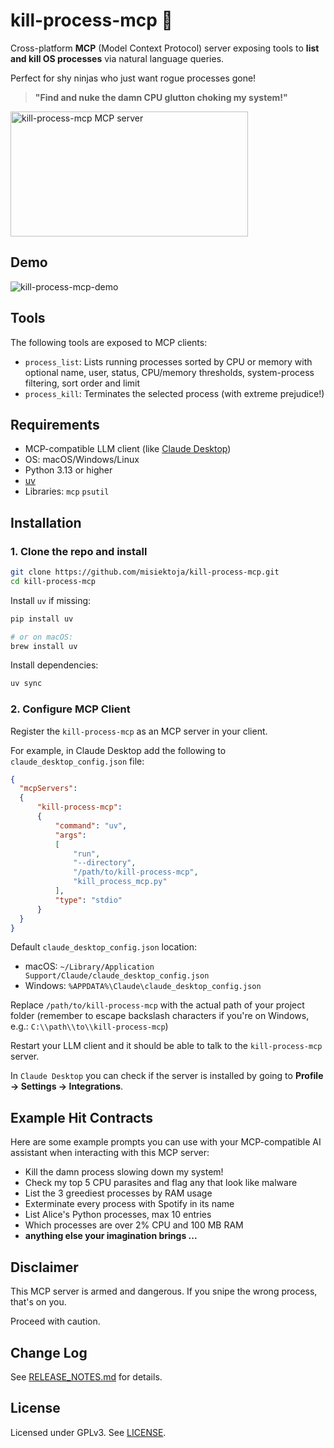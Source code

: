 # kill-process-mcp 🔫

Cross-platform **MCP** (Model Context Protocol) server exposing tools to **list and kill OS processes** via natural language queries.

Perfect for shy ninjas who just want rogue processes gone!

> **"Find and nuke the damn CPU glutton choking my system!"**

<a href="https://glama.ai/mcp/servers/@misiektoja/kill-process-mcp">
  <img width="380" height="200" src="https://glama.ai/mcp/servers/@misiektoja/kill-process-mcp/badge" alt="kill-process-mcp MCP server" />
</a>

<a id="demo"></a>
## Demo

![kill-process-mcp-demo](https://raw.githubusercontent.com/misiektoja/kill-process-mcp/refs/heads/main/assets/kill-process-mcp-demo.gif)

<a id="tools"></a>
## Tools

The following tools are exposed to MCP clients:

- `process_list`: Lists running processes sorted by CPU or memory with optional name, user, status, CPU/memory thresholds, system-process filtering, sort order and limit
- `process_kill`: Terminates the selected process (with extreme prejudice!)

<a id="requirements"></a>
## Requirements

* MCP-compatible LLM client (like [Claude Desktop](https://claude.ai/download))
* OS: macOS/Windows/Linux
* Python 3.13 or higher
* [uv](https://github.com/astral-sh/uv)
* Libraries: `mcp` `psutil`

<a id="installation"></a>
## Installation

<a id="1-clone-the-repo-and-install"></a>
### 1. Clone the repo and install

```sh
git clone https://github.com/misiektoja/kill-process-mcp.git
cd kill-process-mcp
```

Install `uv` if missing:

```sh
pip install uv

# or on macOS: 
brew install uv
```

Install dependencies:

```sh
uv sync
```

<a id="2-configure-mcp-client"></a>
### 2. Configure MCP Client

Register the `kill-process-mcp` as an MCP server in your client.

For example, in Claude Desktop add the following to `claude_desktop_config.json` file:


  ```json
{
    "mcpServers":
    {
        "kill-process-mcp":
        {
            "command": "uv",
            "args":
            [
                "run",
                "--directory",
                "/path/to/kill-process-mcp",
                "kill_process_mcp.py"
            ],
            "type": "stdio"
        }
    }
}
  ```

Default `claude_desktop_config.json` location:
- macOS: `~/Library/Application Support/Claude/claude_desktop_config.json`
- Windows: `%APPDATA%\Claude\claude_desktop_config.json`

Replace `/path/to/kill-process-mcp` with the actual path of your project folder (remember to escape backslash characters if you're on Windows, e.g.: `C:\\path\\to\\kill-process-mcp`)

Restart your LLM client and it should be able to talk to the `kill-process-mcp` server.

In `Claude Desktop` you can check if the server is installed by going to **Profile → Settings → Integrations**.

<a id="example-hit-contracts"></a>
## Example Hit Contracts

Here are some example prompts you can use with your MCP-compatible AI assistant when interacting with this MCP server:

- Kill the damn process slowing down my system!
- Check my top 5 CPU parasites and flag any that look like malware
- List the 3 greediest processes by RAM usage
- Exterminate every process with Spotify in its name
- List Alice's Python processes, max 10 entries
- Which processes are over 2% CPU and 100 MB RAM
- **anything else your imagination brings ...**

<a id="disclaimer"></a>
## Disclaimer

This MCP server is armed and dangerous. If you snipe the wrong process, that's on you. 

Proceed with caution.

<a id="change-log"></a>
## Change Log

See [RELEASE_NOTES.md](https://github.com/misiektoja/kill-process-mcp/blob/main/RELEASE_NOTES.md) for details.

<a id="license"></a>
## License

Licensed under GPLv3. See [LICENSE](https://github.com/misiektoja/kill-process-mcp/blob/main/LICENSE).